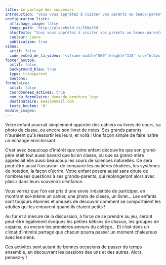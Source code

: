 ```yaml
---
title: Le partage des souvenirs
introduction: "Vous vous apprêtez à visiter vos parents ou beaux-parents ? \nEt si votre enfant en profitait pour échanger avec eux à propos de l'école ? C'est un sujet qui concerne ou a concerné chacun de nous, et qui peut être amusant !"
configuration_liste:
  affichage_image: false
  image_path: 'http://placehold.it/350x250'
  blocTexte: "Vous vous apprêtez à visiter vos parents ou beaux-parents ?  Et si votre enfant en profitait pour échanger avec eux à propos de l'école ? C'est un sujet qui concerne ou a concerné chacun de nous, et qui peut être amusant !"
  couleur: jaune
  publication: true
video:
  actif: false
  code_embed_de_la_video: '<iframe width="560" height="315" src="https://www.youtube.com/embed/7Lw7n1ymXAY" frameborder="0" allowfullscreen></iframe>'
footer_bouton:
  actif: false
  background_bleu: true
  type: transparent
  boutons:
formulaire:
  actif: false
  coordonnees_actives: true
  nom_du_formulaire: demande brochure legs
  destinataire: email@email.com
  texte_bouton: '0'
module_images:
---
```



Votre enfant pourrait simplement apporter des cahiers ou livres de cours, sa photo de classe, ou encore son livret de notes. Ses grands parents n'auraient qu'à ressortir les leurs, et voilà ! Une façon simple de faire naître un échange enrichissant.

C’est avec beaucoup d’intérêt que votre enfant découvrira que son grand-père était tout aussi bavard que lui en classe, ou que sa grand-mère appréciait elle aussi beaucoup les cours de sciences naturelles. Ce sera peut-être aussi l’occasion  de comparer les matières étudiées, les systèmes de notation, la façon d’écrire. Votre enfant posera aussi sans doute de nombreuses questions à ses grands-parents, qui replongeront alors avec plaisir dans leurs souvenirs d’enfance.

Vous verrez que l'on est pris d'une envie irrésistible de participer, en montrant soi-même un cahier, une photo de classe, un livret… Les enfants sont toujours étonnés et amusés de découvrir comment se comportaient les adultes qui les entourent quand ils étaient petits !

Au fur et à mesure de la discussion, à force de se prendre au jeu, seront peut-être également évoqués les petites bêtises de chacun, les groupes de copains, ou encore les premières amours du collège… Et c’est dans un climat d’intimité partagé que chacun pourra passer un moment chaleureux avec les siens.

Ces activités sont autant de bonnes occasions de passer du temps ensemble, en découvrant les passions des uns et des autres. Alors, pensez-y !